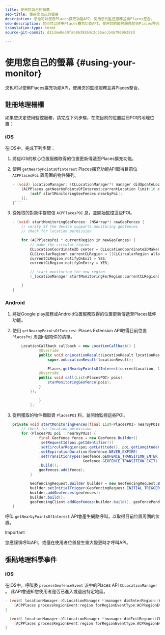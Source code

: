 ```yaml
---
title: 使用您自己的螢幕
seo-title: 使用您自己的螢幕
description: 您也可以使用Places擴充功能API，使用您的監控服務並與Places整合。
seo-description: 您也可以使用Places擴充功能API，使用您的監控服務並與Places整合。
translation-type: tm+mt
source-git-commit: d12dae0e30fab8639260c2c55accb4b79096382d

---
```



# 使用您自己的螢幕 {#using-your-monitor}

您也可以使用Places擴充功能API，使用您的監控服務並與Places整合。

## 註冊地理柵欄

如果您決定使用監控服務，請完成下列步驟，在您目前的位置註冊POI的地理位置：

### iOS

在iOS中，完成下列步驟：

1. 將從iOS的核心位置服務取得的位置更新傳遞至Places擴充功能。

1. 使用 `getNearbyPointsOfInterest` Places擴充功能API取得目前位 `ACPPlacesPoi` 置周圍的物件陣列。

   ```objective-c
   - (void) locationManager: (CLLocationManager*) manager didUpdateLocations: (NSArray<CLLocation*>*) locations {
       [ACPPlaces getNearbyPointsOfInterest:currentLocation limit:10 callback: ^ (NSArray<ACPPlacesPoi*>* _Nullable nearbyPoi) {
           [self startMonitoringGeoFences:nearbyPoi];
       }];
   }```
   
1. 從獲取的對象中提取信 `ACPPlacesPOI` 息，並開始監控這些POI。

   ```objective-c
   - (void) startMonitoringGeoFences: (NSArray*) newGeoFences {
       // verify if the device supports monitoring geofences
       // check for location permission
   
       for (ACPPlacesPoi * currentRegion in newGeoFences) {
           // make the circular region
           CLLocationCoordinate2D center = CLLocationCoordinate2DMake(currentRegion.latitude, currentRegion.longitude);
           CLCircularRegion* currentCLRegion = [[CLCircularRegion alloc] initWithCenter:center                                                                                                                              radius:currentRegion.radius                                                                                                                    identifier:currentRegion.identifier];
           currentCLRegion.notifyOnExit = YES;
           currentCLRegion.notifyOnEntry = YES;
   
           // start monitoring the new region
           [_locationManager startMonitoringForRegion:currentCLRegion];
   
       }
   }
   ```

### Android

1. 將從Google play服務或Android位置服務取得的位置更新傳遞至Places延伸功能。

1. 使用 `getNearbyPointsOfInterest` Places Extension API取得目前位置 `PlacesPoi` 周圍n個物件的清單。

   ```java
       LocationCallback callback = new LocationCallback() {
               @Override
               public void onLocationResult(LocationResult locationResult) {
                   super.onLocationResult(locationResult);
   
                   Places.getNearbyPointsOfInterest(currentLocation, 10, new            AdobeCallback<List<PlacesPOI>>() {
               @Override
               public void call(List<PlacesPOI> pois)
                   starMonitoringGeofence(pois);
               }
           });
   
               }
           };
   ```

1. 從所獲取的物件擷取資 `PlacesPOI` 料，並開始監控這些POI。

   ```java
   private void startMonitoringFences(final List<PlacesPOI> nearByPOIs) {
       // check for location permission
       for (PlacesPOI poi : nearByPOIs) {
               final Geofence fence = new Geofence.Builder()
               .setRequestId(poi.getIdentifier())
               .setCircularRegion(poi.getLatitude(), poi.getLongitude(), poi.getRadius())
               .setExpirationDuration(Geofence.NEVER_EXPIRE)
               .setTransitionTypes(Geofence.GEOFENCE_TRANSITION_ENTER |
                                   Geofence.GEOFENCE_TRANSITION_EXIT)
               .build();
               geofences.add(fence);
           }
   
           GeofencingRequest.Builder builder = new GeofencingRequest.Builder();
           builder.setInitialTrigger(GeofencingRequest.INITIAL_TRIGGER_ENTER);
           builder.addGeofences(geofences);
           builder.build();
           geofencingClient.addGeofences(builder.build(), geoFencePendingIntent)
   }
   ```


呼叫 `getNearbyPointsOfInterest` API會產生網路呼叫，以取得目前位置周圍的位置。

>[!IMPORTANT]
>
>您應謹慎呼叫API，或僅在使用者位置發生重大變更時才呼叫API。

## 張貼地理科學事件

### iOS

在iOS中，呼叫委 `processGeofenceEvent` 派中的Places API `CLLocationManager` 。 此API會通知您使用者是否已進入或退出特定地區。

```objective-c
- (void) locationManager:(CLLocationManager *)manager didEnterRegion:(CLRegion *)region {
    [ACPPlaces processRegionEvent:region forRegionEventType:ACPRegionEventTypeEntry];
}

- (void) locationManager:(CLLocationManager *)manager didExitRegion:(CLRegion *)region {
    [ACPPlaces processRegionEvent:region forRegionEventType:ACPRegionEventTypeExit];
}
```

